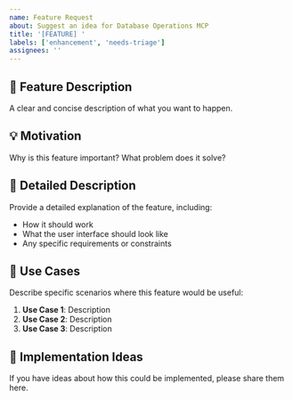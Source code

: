 ```yaml
---
name: Feature Request
about: Suggest an idea for Database Operations MCP
title: '[FEATURE] '
labels: ['enhancement', 'needs-triage']
assignees: ''
---
```


## 🚀 Feature Description
A clear and concise description of what you want to happen.

## 💡 Motivation
Why is this feature important? What problem does it solve?

## 📝 Detailed Description
Provide a detailed explanation of the feature, including:
- How it should work
- What the user interface should look like
- Any specific requirements or constraints

## 🎯 Use Cases
Describe specific scenarios where this feature would be useful:
1. **Use Case 1**: Description
2. **Use Case 2**: Description
3. **Use Case 3**: Description

## 🔧 Implementation Ideas
If you have ideas about how this could be implemented, please share them here.


